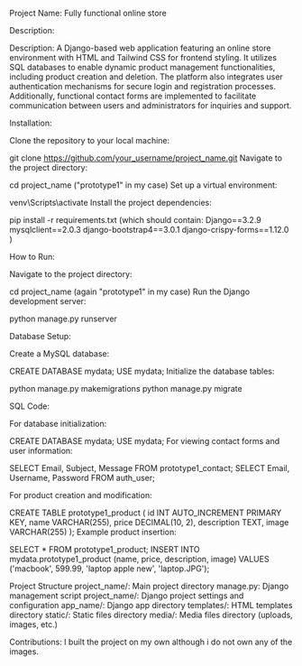 Project Name: Fully functional online store

Description:

Description:
A Django-based web application featuring an online store environment with HTML and Tailwind CSS for frontend styling. It utilizes SQL databases to enable dynamic product management functionalities, including product creation and deletion. The platform also integrates user authentication mechanisms for secure login and registration processes. Additionally, functional contact forms are implemented to facilitate communication between users and administrators for inquiries and support.

Installation:

Clone the repository to your local machine:

git clone https://github.com/your_username/project_name.git
Navigate to the project directory:


cd project_name ("prototype1" in my case)
Set up a virtual environment:


venv\Scripts\activate
Install the project dependencies:


pip install -r requirements.txt
(which should contain: 
Django==3.2.9
mysqlclient==2.0.3
django-bootstrap4==3.0.1
django-crispy-forms==1.12.0 )

How to Run:

Navigate to the project directory:


cd project_name (again "prototype1" in my case)
Run the Django development server:


python manage.py runserver

Database Setup:

Create a MySQL database:


CREATE DATABASE mydata;
USE mydata;
Initialize the database tables:


python manage.py makemigrations
python manage.py migrate

SQL Code:

For database initialization:


CREATE DATABASE mydata;
USE mydata;
For viewing contact forms and user information:



SELECT Email, Subject, Message FROM prototype1_contact;
SELECT Email, Username, Password FROM auth_user;

For product creation and modification:



CREATE TABLE prototype1_product (
    id INT AUTO_INCREMENT PRIMARY KEY,
    name VARCHAR(255),
    price DECIMAL(10, 2),
    description TEXT,
    image VARCHAR(255)
);
Example product insertion:


SELECT * FROM prototype1_product;
INSERT INTO mydata.prototype1_product (name, price, description, image) 
VALUES ('macbook', 599.99, 'laptop apple new', 'laptop.JPG');

Project Structure
project_name/: Main project directory
manage.py: Django management script
project_name/: Django project settings and configuration
app_name/: Django app directory
templates/: HTML templates directory
static/: Static files directory
media/: Media files directory (uploads, images, etc.)

Contributions: I built the project on my own although i do not own any of the images.

